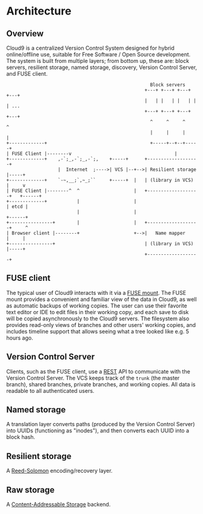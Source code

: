 # Architecture
## Overview

Cloud9 is a centralized Version Control System designed for hybrid
online/offline use, suitable for Free Software / Open Source development.  The
system is built from multiple layers; from bottom up, these are: block servers,
resilient storage, named storage, discovery, Version Control Server, and FUSE
client.

                                                         Block servers
                                                       +---+ +---+ +---+ +---+
                                                       |   | |   | |   | |   | ...
                                                       +---+ +---+ +---+ +---+
                                                         ^     ^     ^     ^
                                                         |     |     |     |
    +-------------+                                      +-----+--+--+-----+
    | FUSE Client |--------v                                      |
    +-------------+    ,-`;_,-`;_,-`;,    +-----+      +-------------------+
                       |  Internet  ;---->| VCS |--+-->| Resilient storage |-----+
    +-------------+    `-~,__;`,~_;``     +-----+  |   | (library in VCS)  |     v
    | FUSE Client |--------^  ^                    |   +-------------------+   +------+
    +-------------+           |                    |                           | etcd |
                              |                    |                           +------+
    +----------------+        |                    |   +-------------------+     ^
    | Browser client |--------+                    +-->|   Name mapper     |     |
    +----------------+                                 | (library in VCS)  |-----+
                                                       +-------------------+


## FUSE client

The typical user of Cloud9 interacts with it via a [FUSE mount][fuse].  The
FUSE mount provides a convenient and familiar view of the data in Cloud9, as
well as automatic backups of working copies.  The user can use their favorite
text editor or IDE to edit files in their working copy, and each save to disk
will be copied asynchronously to the Cloud9 servers.  The filesystem also
provides read-only views of branches and other users' working copies, and
includes timeline support that allows seeing what a tree looked like e.g. 5
hours ago.

## Version Control Server

Clients, such as the FUSE client, use a [REST][rest] API to communicate with
the Version Control Server.  The VCS keeps track of the `trunk` (the master
branch), shared branches, private branches, and working copies.  All data is
readable to all authenticated users.

## Named storage

A translation layer converts paths (produced by the Version Control Server)
into UUIDs (functioning as "inodes"), and then converts each UUID into a block
hash.

## Resilient storage

A [Reed-Solomon][rs] encoding/recovery layer.

## Raw storage

A [Content-Addressable Storage][cas] backend.

[fuse]: https://en.wikipedia.org/wiki/Filesystem_in_Userspace
[rest]: https://en.wikipedia.org/wiki/Representational_state_transfer
[rs]: https://en.wikipedia.org/wiki/Reed%E2%80%93Solomon_error_correction
[cas]: https://en.wikipedia.org/wiki/Content-addressable_storage
